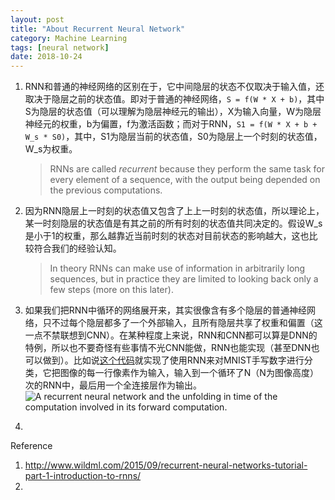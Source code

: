 ```yaml
---
layout: post
title: "About Recurrent Neural Network"
category: Machine Learning
tags: [neural network]
date: 2018-10-24
---
```


1. RNN和普通的神经网络的区别在于，它中间隐层的状态不仅取决于输入值，还取决于隐层之前的状态值。即对于普通的神经网络，`S = f(W * X + b)`，其中S为隐层的状态值（可以理解为隐层神经元的输出），X为输入向量，W为隐层神经元的权重，b为偏置，f为激活函数；而对于RNN，`S1 = f(W * X + b + W_s * S0)`，其中，S1为隐层当前的状态值，S0为隐层上一个时刻的状态值，W_s为权重。

   > RNNs are called *recurrent* because they perform the same task for every element of a sequence, with the output being depended on the previous computations.

2. 因为RNN隐层上一时刻的状态值又包含了上上一时刻的状态值，所以理论上，某一时刻隐层的状态值是有其之前的所有时刻的状态值共同决定的。假设W_s是小于1的权重，那么越靠近当前时刻的状态对目前状态的影响越大，这也比较符合我们的经验认知。

   > In theory RNNs can make use of information in arbitrarily long sequences, but in practice they are limited to looking back only a few steps (more on this later). 

3. 如果我们把RNN中循环的网络展开来，其实很像含有多个隐层的普通神经网络，只不过每个隐层都多了一个外部输入，且所有隐层共享了权重和偏置（这一点不禁联想到CNN）。在某种程度上来说，RNN和CNN都可以算是DNN的特例，所以也不要奇怪有些事情不光CNN能做，RNN也能实现（甚至DNN也可以做到）。比如说[这个代码](https://github.com/MorvanZhou/Tensorflow-Tutorial/blob/master/tutorial-contents/402_RNN_classification.py)就实现了使用RNN来对MNIST手写数字进行分类，它把图像的每一行像素作为输入，输入到一个循环了N（N为图像高度）次的RNN中，最后用一个全连接层作为输出。
   ![A recurrent neural network and the unfolding in time of the computation involved in its forward computation.](http://www.wildml.com/wp-content/uploads/2015/09/rnn.jpg)

4. 



Reference

1. http://www.wildml.com/2015/09/recurrent-neural-networks-tutorial-part-1-introduction-to-rnns/
2. 